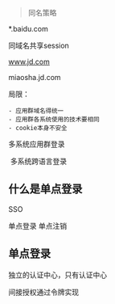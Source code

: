 > 同名策略

*.baidu.com

同域名共享session

www.jd.com

miaosha.jd.com

局限：

	- 应用群域名得统一
	- 应用群各系统使用的技术要相同
	- cookie本身不安全

多系统应用群登录

​	多系统跨语言登录



## 什么是单点登录

SSO

单点登录 单点注销

## 单点登录

独立的认证中心，只有认证中心

间接授权通过令牌实现

